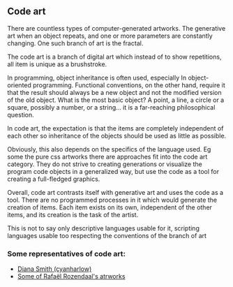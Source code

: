 ## Code art

There are countless types of computer-generated artworks.
The generative art when an object repeats, and one or more parameters are
constantly changing. One such branch of art is the fractal.

The code art is a branch of digital art which instead of to show repetitions, all item
is unique as a brushstroke.

In programming, object inheritance is often used, especially
In object-oriented programming. Functional conventions, on the other hand, require it
that the result should always be a new object and not the modified version of the old object. What is the most basic object? A point, a line,
a circle or a square, possibly a number, or a string... it is a far-reaching philosophical question.

In code art, the expectation is that the items are completely independent of each other
so inheritance of the objects should be used as little as possible.

Obviously, this also depends on the specifics of the language used. Eg some the pure css
artworks there are approaches fit into the code art category. 
They do not strive to creating generations or visualize the program code objects in a generalized way, 
but use the code as a tool for creating a full-fledged graphics.

Overall, code art contrasts itself with generative art
and uses the code as a tool. There are no programmed processes in it
which would generate the creation of items. Each item exists on its own,
independent of the other items, and its creation is the task of the artist.

This is not to say only descriptive languages usable for it, scripting languages 
usable too respecting the conventions of the branch of art

### Some representatives of code art:

- [Diana Smith (cyanharlow)](https://github.com/cyanharlow)
- [Some of Rafaël Rozendaal's atrworks](https://www.newrafael.com/websites/)
